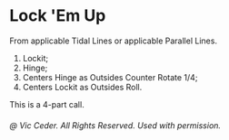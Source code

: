 
# Lock 'Em Up

From applicable Tidal Lines or applicable Parallel Lines.
 
1. Lockit; 
1. Hinge; 
1. Centers Hinge as Outsides Counter Rotate 1/4; 
1. Centers Lockit as Outsides Roll. 

This is a 4-part call.

###### @ Vic Ceder. All Rights Reserved.  Used with permission.

